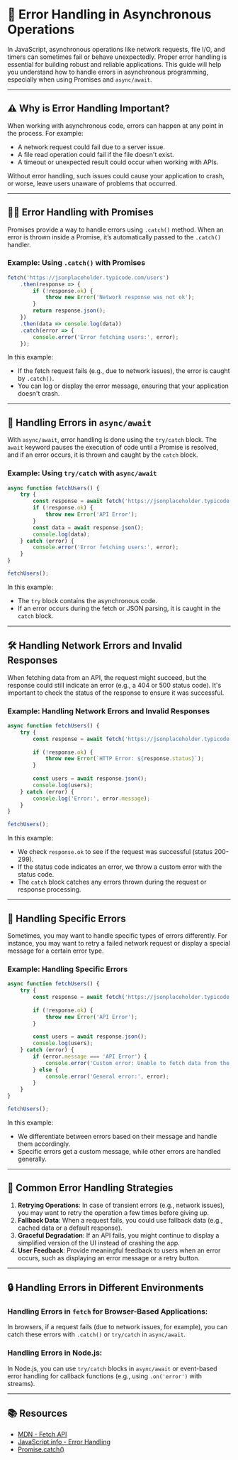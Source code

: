# 🚨 Error Handling in Asynchronous Operations

In JavaScript, asynchronous operations like network requests, file I/O, and timers can sometimes fail or behave unexpectedly. Proper error handling is essential for building robust and reliable applications. This guide will help you understand how to handle errors in asynchronous programming, especially when using Promises and `async/await`.

---

## ⚠️ Why is Error Handling Important?

When working with asynchronous code, errors can happen at any point in the process. For example:
- A network request could fail due to a server issue.
- A file read operation could fail if the file doesn't exist.
- A timeout or unexpected result could occur when working with APIs.

Without error handling, such issues could cause your application to crash, or worse, leave users unaware of problems that occurred.

---

## 🧑‍💻 Error Handling with Promises

Promises provide a way to handle errors using `.catch()` method. When an error is thrown inside a Promise, it’s automatically passed to the `.catch()` handler.

### Example: Using `.catch()` with Promises

```javascript
fetch('https://jsonplaceholder.typicode.com/users')
    .then(response => {
        if (!response.ok) {
            throw new Error('Network response was not ok');
        }
        return response.json();
    })
    .then(data => console.log(data))
    .catch(error => {
        console.error('Error fetching users:', error);
    });
```

In this example:
- If the fetch request fails (e.g., due to network issues), the error is caught by `.catch()`.
- You can log or display the error message, ensuring that your application doesn't crash.

---

## 🧩 Handling Errors in `async/await`

With `async/await`, error handling is done using the `try/catch` block. The `await` keyword pauses the execution of code until a Promise is resolved, and if an error occurs, it is thrown and caught by the `catch` block.

### Example: Using `try/catch` with `async/await`

```javascript
async function fetchUsers() {
    try {
        const response = await fetch('https://jsonplaceholder.typicode.com/users');
        if (!response.ok) {
            throw new Error('API Error');
        }
        const data = await response.json();
        console.log(data);
    } catch (error) {
        console.error('Error fetching users:', error);
    }
}

fetchUsers();
```

In this example:
- The `try` block contains the asynchronous code.
- If an error occurs during the fetch or JSON parsing, it is caught in the `catch` block.

---

## 🛠️ Handling Network Errors and Invalid Responses

When fetching data from an API, the request might succeed, but the response could still indicate an error (e.g., a 404 or 500 status code). It's important to check the status of the response to ensure it was successful.

### Example: Handling Network Errors and Invalid Responses

```javascript
async function fetchUsers() {
    try {
        const response = await fetch('https://jsonplaceholder.typicode.com/users');
        
        if (!response.ok) {
            throw new Error(`HTTP Error: ${response.status}`);
        }
        
        const users = await response.json();
        console.log(users);
    } catch (error) {
        console.log('Error:', error.message);
    }
}

fetchUsers();
```

In this example:
- We check `response.ok` to see if the request was successful (status 200-299).
- If the status code indicates an error, we throw a custom error with the status code.
- The `catch` block catches any errors thrown during the request or response processing.

---

## 🧩 Handling Specific Errors

Sometimes, you may want to handle specific types of errors differently. For instance, you may want to retry a failed network request or display a special message for a certain error type.

### Example: Handling Specific Errors

```javascript
async function fetchUsers() {
    try {
        const response = await fetch('https://jsonplaceholder.typicode.com/users');
        
        if (!response.ok) {
            throw new Error('API Error');
        }
        
        const users = await response.json();
        console.log(users);
    } catch (error) {
        if (error.message === 'API Error') {
            console.error('Custom error: Unable to fetch data from the API');
        } else {
            console.error('General error:', error);
        }
    }
}

fetchUsers();
```

In this example:
- We differentiate between errors based on their message and handle them accordingly.
- Specific errors get a custom message, while other errors are handled generally.

---

## 🚀 Common Error Handling Strategies

1. **Retrying Operations**: In case of transient errors (e.g., network issues), you may want to retry the operation a few times before giving up.
2. **Fallback Data**: When a request fails, you could use fallback data (e.g., cached data or a default response).
3. **Graceful Degradation**: If an API fails, you might continue to display a simplified version of the UI instead of crashing the app.
4. **User Feedback**: Provide meaningful feedback to users when an error occurs, such as displaying an error message or a retry button.

---

## 🔒 Handling Errors in Different Environments

### Handling Errors in `fetch` for Browser-Based Applications:

In browsers, if a request fails (due to network issues, for example), you can catch these errors with `.catch()` or `try/catch` in `async/await`.

### Handling Errors in Node.js:

In Node.js, you can use `try/catch` blocks in `async/await` or event-based error handling for callback functions (e.g., using `.on('error')` with streams).

---

## 📚 Resources

- [MDN - Fetch API](https://developer.mozilla.org/en-US/docs/Web/API/Fetch_API)
- [JavaScript.info - Error Handling](https://javascript.info/try-catch)
- [Promise.catch()](https://developer.mozilla.org/en-US/docs/Web/JavaScript/Reference/Global_Objects/Promise/catch)


